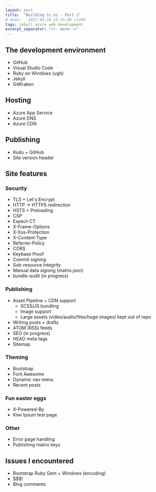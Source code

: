 ```yaml
---
layout: post
title:  "Building tc.nz - Part 1"
# date:   2017-04-16 15:41:06 +1200
tags: jekyll azure web-development
excerpt_separator: "<!--more-->"
---
```


## The development environment

* GitHub
* Visual Studio Code
* Ruby on Windows (ugh)
* Jekyll
* GitKraken

## Hosting

* Azure App Service
* Azure DNS
* Azure CDN

## Publishing

* Kudu + GitHub
* Site version header

## Site features

### Security

* TLS + Let's Encrypt
* HTTP -> HTTPS redirection
* HSTS + Preloading
* CSP
* Expect-CT
* X-Frame-Options
* X-Xss-Protection
* X-Content-Type
* Referrer-Policy
* CORS
* Keybase Proof
* Commit signing
* Sub-resource Integrity
* Manual data signing (matrix.json)
* bundle-audit (in progress)

### Publishing

* Asset Pipeline + CDN support
    * SCSS/JS bundling
    * Image support
    * Large assets (video/audio/files/huge images) kept out of repo
* Writing posts + drafts
* ATOM (RSS) feeds
* SEO (in progress)
* HEAD meta tags
* Sitemap

### Theming

* Bootstrap
* Font Awesome
* Dynamic nav menu
* Recent posts

### Fun easter eggs

* X-Powered-By
* Kiwi Ipsum test page

### Other

* Error page handling
* Publishing matrix keys

## Issues I encountered

* Bootstrap Ruby Gem + Windows (encoding)
* $$$!
* Blog comments


